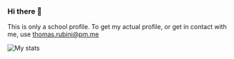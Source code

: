 ### Hi there 👋

This is only a school profile. To get my actual profile, or get in contact with me, use [thomas.rubini@pm.me](mailto:thomas.rubini@pm.me)

![My stats](https://github-readme-stats.vercel.app/api?username=ThomasRubini&show_icons=true&theme=radical)

